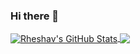 ### Hi there 👋

<!-- Testing features -->
<a href="https://github.com/rheshav/rheshav">
  <img align="center" src="https://github-readme-stats.vercel.app/api?username=rheshav&show_icons=true&theme=github_dark&count_private=true&line_height=27" alt="Rheshav's GitHub Stats" />
</a>
<a href="https://github.com/rheshav/rheshav">
  <img align="center" src="https://github-readme-stats.vercel.app/api/top-langs/?username=rheshav&title_color=58a6ff&text_color=f0f6fc&icon_color=2bbc8a&bg_color=0d1117" />
</a>

<!-- End of testing features -->

<!--
**rheshav/rheshav** is a ✨ _special_ ✨ repository because its `README.md` (this file) appears on your GitHub profile.

Here are some ideas to get you started:

- 🔭 I’m currently working on ...
- 🌱 I’m currently learning ...
- 👯 I’m looking to collaborate on ...
- 🤔 I’m looking for help with ...
- 💬 Ask me about ...
- 📫 How to reach me: ...
- 😄 Pronouns: ...
- ⚡ Fun fact: ...
-->

